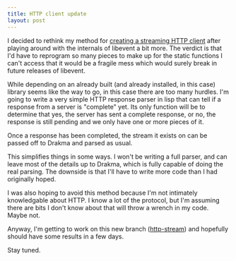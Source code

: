 ```yaml
---
title: HTTP client update
layout: post
---
```

I decided to rethink my method for [creating a streaming HTTP client](http://orthecreedence.github.com/cl-async/2012/10/30/working-on-http-client.html)
after playing around with the internals of libevent a bit more. The verdict is
that I'd have to reprogram so many pieces to make up for the static functions I
can't access that it would be a fragile mess which would surely break in future
releases of libevent.

While depending on an already built (and already installed, in this case)
library seems like the way to go, in this case there are too many hurdles. I'm
going to write a very simple HTTP response parser in lisp that can tell if a
response from a server is "complete" yet. Its only function will be to determine
that yes, the server has sent a complete response, or no, the response is still
pending and we only have one or more pieces of it.

Once a response has been completed, the stream it exists on can be passed off to
Drakma and parsed as usual.

This simplifies things in some ways. I won't be writing a full parser, and can
leave most of the details up to Drakma, which is fully capable of doing the real
parsing. The downside is that I'll have to write more code than I had originally
hoped.

I was also hoping to avoid this method because I'm not intimately knowledgable
about HTTP. I know a lot of the protocol, but I'm assuming there are bits I
don't know about that will throw a wrench in my code. Maybe not.

Anyway, I'm getting to work on this new branch ([http-stream](https://github.com/orthecreedence/cl-async/tree/http-stream))
and hopefully should have some results in a few days.

Stay tuned.
